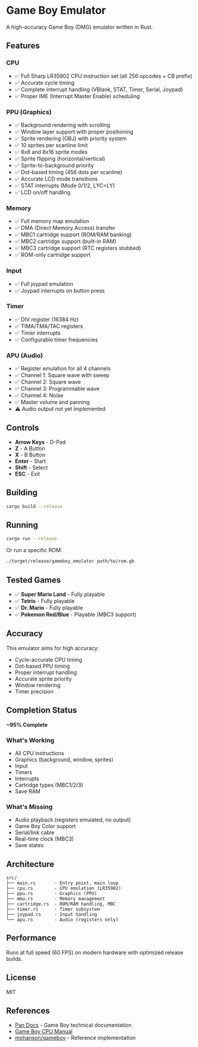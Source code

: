 # Game Boy Emulator

A high-accuracy Game Boy (DMG) emulator written in Rust.

## Features

### CPU
- ✅ Full Sharp LR35902 CPU instruction set (all 256 opcodes + CB prefix)
- ✅ Accurate cycle timing
- ✅ Complete interrupt handling (VBlank, STAT, Timer, Serial, Joypad)
- ✅ Proper IME (Interrupt Master Enable) scheduling

### PPU (Graphics)
- ✅ Background rendering with scrolling
- ✅ Window layer support with proper positioning
- ✅ Sprite rendering (OBJ) with priority system
- ✅ 10 sprites per scanline limit
- ✅ 8x8 and 8x16 sprite modes
- ✅ Sprite flipping (horizontal/vertical)
- ✅ Sprite-to-background priority
- ✅ Dot-based timing (456 dots per scanline)
- ✅ Accurate LCD mode transitions
- ✅ STAT interrupts (Mode 0/1/2, LYC=LY)
- ✅ LCD on/off handling

### Memory
- ✅ Full memory map emulation
- ✅ DMA (Direct Memory Access) transfer
- ✅ MBC1 cartridge support (ROM/RAM banking)
- ✅ MBC2 cartridge support (built-in RAM)
- ✅ MBC3 cartridge support (RTC registers stubbed)
- ✅ ROM-only cartridge support

### Input
- ✅ Full joypad emulation
- ✅ Joypad interrupts on button press

### Timer
- ✅ DIV register (16384 Hz)
- ✅ TIMA/TMA/TAC registers
- ✅ Timer interrupts
- ✅ Configurable timer frequencies

### APU (Audio)
- ✅ Register emulation for all 4 channels
- ✅ Channel 1: Square wave with sweep
- ✅ Channel 2: Square wave
- ✅ Channel 3: Programmable wave
- ✅ Channel 4: Noise
- ✅ Master volume and panning
- ⚠️ Audio output not yet implemented

## Controls

- **Arrow Keys** - D-Pad
- **Z** - A Button
- **X** - B Button
- **Enter** - Start
- **Shift** - Select
- **ESC** - Exit

## Building

```bash
cargo build --release
```

## Running

```bash
cargo run --release
```

Or run a specific ROM:

```bash
./target/release/gameboy_emulator path/to/rom.gb
```

## Tested Games

- ✅ **Super Mario Land** - Fully playable
- ✅ **Tetris** - Fully playable
- ✅ **Dr. Mario** - Fully playable
- ✅ **Pokemon Red/Blue** - Playable (MBC3 support)

## Accuracy

This emulator aims for high accuracy:

- Cycle-accurate CPU timing
- Dot-based PPU timing
- Proper interrupt handling
- Accurate sprite priority
- Window rendering
- Timer precision

## Completion Status

**~95% Complete**

### What's Working
- All CPU instructions
- Graphics (background, window, sprites)
- Input
- Timers
- Interrupts
- Cartridge types (MBC1/2/3)
- Save RAM

### What's Missing
- Audio playback (registers emulated, no output)
- Game Boy Color support
- Serial/link cable
- Real-time clock (MBC3)
- Save states

## Architecture

```
src/
├── main.rs       - Entry point, main loop
├── cpu.rs        - CPU emulation (LR35902)
├── ppu.rs        - Graphics (PPU)
├── mmu.rs        - Memory management
├── cartridge.rs  - ROM/RAM handling, MBC
├── timer.rs      - Timer subsystem
├── joypad.rs     - Input handling
└── apu.rs        - Audio (registers only)
```

## Performance

Runs at full speed (60 FPS) on modern hardware with optimized release builds.

## License

MIT

## References

- [Pan Docs](https://gbdev.io/pandocs/) - Game Boy technical documentation
- [Game Boy CPU Manual](http://marc.rawer.de/Gameboy/Docs/GBCPUman.pdf)
- [mohanson/gameboy](https://github.com/mohanson/gameboy) - Reference implementation
